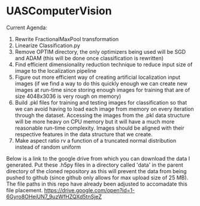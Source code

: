 # UASComputerVision
Current Agenda:

1) Rewrite FractionalMaxPool transformation
2) Linearize Classification.py
3) Remove OPTIM directory, the only optimizers being used will be SGD and ADAM (this will be done once classification is rewritten)
4) Find efficient dimensionality reduction technique to reduce input size of image to the localization pipeline
5) Figure out more efficient way of creating artificial localization input images (if we find a way to do this quickly enough
we can create new images at run-time since storing enough images for training that are of size 4048x3036 is very rough on memory)
6) Build .pkl files for training and testing images for classification so that we can avoid having to load each image from memory on every iteration through the dataset. Accessing the images from the .pkl data structure will be more heavy on CPU memory but it will have a much more reasonable run-time complexity. Images should be aligned with their respective features in the data structure that we create.
7) Make aspect ratio rv a function of a truncated normal distribution instead of random uniform

Below is a link to the google drive from which you can download the data I generated. Put these .h5py files in a directory called 'data' in the parent directory of the cloned repository as this will prevent the data from being pushed to github (since github only allows for max upload size of 25 MB). The file paths in this repo have already been adjusted to accomadate this file placement.
https://drive.google.com/open?id=1-6Gyro8OHejUN7_9uzWfHZQXd5tnSjeZ
